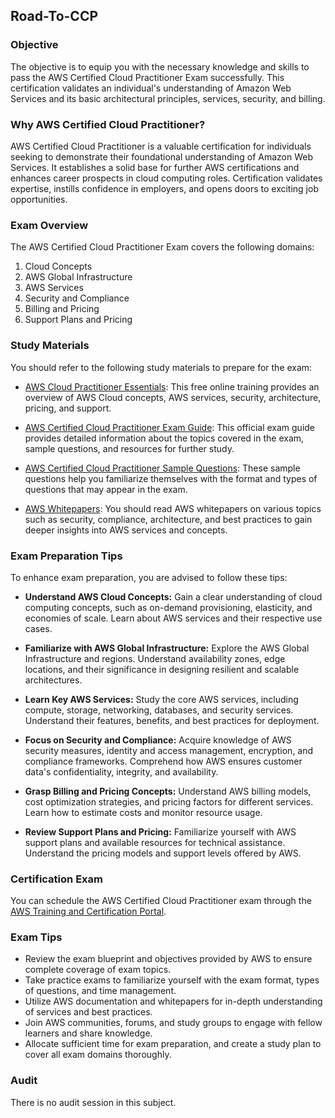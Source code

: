 ## Road-To-CCP

### Objective

The objective is to equip you with the necessary knowledge and skills to pass the AWS Certified Cloud Practitioner Exam successfully. This certification validates an individual's understanding of Amazon Web Services and its basic architectural principles, services, security, and billing.

### Why AWS Certified Cloud Practitioner?

AWS Certified Cloud Practitioner is a valuable certification for individuals seeking to demonstrate their foundational understanding of Amazon Web Services. It establishes a solid base for further AWS certifications and enhances career prospects in cloud computing roles. Certification validates expertise, instills confidence in employers, and opens doors to exciting job opportunities.

### Exam Overview

The AWS Certified Cloud Practitioner Exam covers the following domains:

1. Cloud Concepts
2. AWS Global Infrastructure
3. AWS Services
4. Security and Compliance
5. Billing and Pricing
6. Support Plans and Pricing

### Study Materials

You should refer to the following study materials to prepare for the exam:

- [AWS Cloud Practitioner Essentials](https://aws.amazon.com/training/learn-about/cloud-practitioner/): This free online training provides an overview of AWS Cloud concepts, AWS services, security, architecture, pricing, and support.

- [AWS Certified Cloud Practitioner Exam Guide](https://d1.awsstatic.com/training-and-certification/docs-cloud-practitioner/AWS-Certified-Cloud-Practitioner_Exam-Guide.pdf): This official exam guide provides detailed information about the topics covered in the exam, sample questions, and resources for further study.

- [AWS Certified Cloud Practitioner Sample Questions](https://d1.awsstatic.com/training-and-certification/docs-cloud-practitioner/AWS-Certified-Cloud-Practitioner_Sample-Questions.pdf): These sample questions help you familiarize themselves with the format and types of questions that may appear in the exam.

- [AWS Whitepapers](https://aws.amazon.com/whitepapers/): You should read AWS whitepapers on various topics such as security, compliance, architecture, and best practices to gain deeper insights into AWS services and concepts.

### Exam Preparation Tips

To enhance exam preparation, you are advised to follow these tips:

- **Understand AWS Cloud Concepts:** Gain a clear understanding of cloud computing concepts, such as on-demand provisioning, elasticity, and economies of scale. Learn about AWS services and their respective use cases.

- **Familiarize with AWS Global Infrastructure:** Explore the AWS Global Infrastructure and regions. Understand availability zones, edge locations, and their significance in designing resilient and scalable architectures.

- **Learn Key AWS Services:** Study the core AWS services, including compute, storage, networking, databases, and security services. Understand their features, benefits, and best practices for deployment.

- **Focus on Security and Compliance:** Acquire knowledge of AWS security measures, identity and access management, encryption, and compliance frameworks. Comprehend how AWS ensures customer data's confidentiality, integrity, and availability.

- **Grasp Billing and Pricing Concepts:** Understand AWS billing models, cost optimization strategies, and pricing factors for different services. Learn how to estimate costs and monitor resource usage.

- **Review Support Plans and Pricing:** Familiarize yourself with AWS support plans and available resources for technical assistance. Understand the pricing models and support levels offered by AWS.

### Certification Exam

You can schedule the AWS Certified Cloud Practitioner exam through the [AWS Training and Certification Portal](https://www.aws.training/certification?src=cert-profile).

### Exam Tips

- Review the exam blueprint and objectives provided by AWS to ensure complete coverage of exam topics.
- Take practice exams to familiarize yourself with the exam format, types of questions, and time management.
- Utilize AWS documentation and whitepapers for in-depth understanding of services and best practices.
- Join AWS communities, forums, and study groups to engage with fellow learners and share knowledge.
- Allocate sufficient time for exam preparation, and create a study plan to cover all exam domains thoroughly.

### Audit

There is no audit session in this subject.